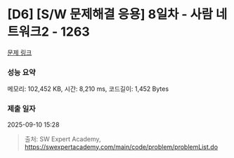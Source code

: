 # [D6] [S/W 문제해결 응용] 8일차 - 사람 네트워크2 - 1263 

[문제 링크](https://swexpertacademy.com/main/code/problem/problemDetail.do?contestProbId=AV18P2B6Iu8CFAZN) 

### 성능 요약

메모리: 102,452 KB, 시간: 8,210 ms, 코드길이: 1,452 Bytes

### 제출 일자

2025-09-10 15:28



> 출처: SW Expert Academy, https://swexpertacademy.com/main/code/problem/problemList.do